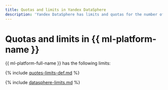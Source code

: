 ```yaml
---
title: Quotas and limits in Yandex DataSphere
description: 'Yandex DataSphere has limits and quotas for the number of projects in one cloud, the maximum amount of data stored in DataSphere. You will learn more about the limitations of the service in this article. '
---
```


# Quotas and limits in {{ ml-platform-name }}

{{ ml-platform-full-name }} has the following limits:

{% include [quotes-limits-def.md](../../_includes/quotes-limits-def.md) %}

{% include [datasphere-limits.md](../../_includes/datasphere-limits-old.md) %}